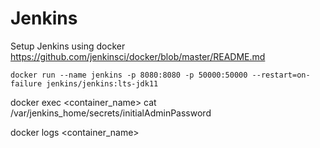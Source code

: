 # Jenkins

Setup Jenkins using docker
https://github.com/jenkinsci/docker/blob/master/README.md
```
docker run --name jenkins -p 8080:8080 -p 50000:50000 --restart=on-failure jenkins/jenkins:lts-jdk11
```

docker exec <container_name> cat /var/jenkins_home/secrets/initialAdminPassword

docker logs <container_name>